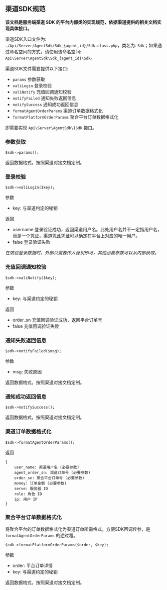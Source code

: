 ## 渠道SDK规范

**该文档是服务端渠道 SDK 的平台内部类的实现规范，依据渠道提供的相关文档实现具体接口。**

渠道SDK入口文件为: `./Api/Server/AgentSdk/Sdk_{agent_id}/Sdk.class.php`，类名为: `Sdk`；如果通过命名空间的方式，请使用该命名空间: `Api\Server\AgentSdk\Sdk_{agent_id}\Sdk`。

渠道SDK文件需要提供以下接口: 
- `params` 参数获取
- `valiLogin` 登录校验
- `valiNotify` 充值回调通知校验
- `notifyFailed` 通知失败返回信息
- `notifySuccess` 通知成功返回信息
- `formatAgentOrderParams` 渠道订单数据格式化
- `formatPlatformOrderParams` 聚合平台订单数据格式化

即需要实现 `Api\Server\AgentSdk\ISdk` 接口。

### 参数获取
```
$sdk->params();
```
返回数据格式，按照渠道对接文档定制。

### 登录校验
```
$sdk->valiLogin($key);
```
参数
- key: 与渠道约定的秘钥

返回
- username 登录验证成功，返回渠道用户名。此处用户名并不一定指用户名，而是一个凭证，渠道凭此凭证可以确定在平台上对应的唯一用户。
- false 登录验证失败

*在效验登录数据时，外部只需要传入秘钥即可，其他必要参数可以从内部获取。*

### 充值回调通知校验
```
$sdk->valiNotify($key);
```
参数
- key: 与渠道约定的秘钥

返回
- order_sn 充值回调验证成功，返回平台订单号
- false 充值回调验证失败

### 通知失败返回信息
```
$sdk->notifyFailed($msg);
```
参数
- msg: 失败原因

返回数据格式，按照渠道对接文档定制。

### 通知成功返回信息
```
$sdk->notifySuccess();
```
返回数据格式，按照渠道对接文档定制。

### 渠道订单数据格式化
```
$sdk->formatAgentOrderParams();
```
返回
```
{
    user_name: 渠道用户名 (必要参数)
    agent_order_sn: 渠道订单号 (必要参数)
    order_sn: 聚合平台订单号 (必要参数)
    money: 订单金额 (必要参数)
    serve: 服务器 ID
    role: 角色 ID
    ip: 用户 IP
}
```

### 聚合平台订单数据格式化
将聚合平台的订单数据格式化为渠道订单所需格式，方便SDK回调传参，是 `formatAgentOrderParams` 的逆过程。
```
$sdk->formatPlatformOrderParams($order, $key);
```
参数
- order: 平台订单详情
- key: 与渠道约定的秘钥

返回数据格式，按照渠道对接文档定制。


